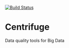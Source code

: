 [![Build Status](https://travis-ci.org/UNIVALENCE/centrifuge.png?branch=master)](https://travis-ci.org/UNIVALENCE/centrifuge)
# Centrifuge
Data quality tools for Big Data
